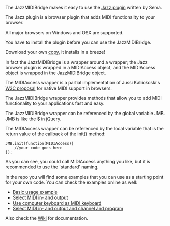 The JazzMIDIBridge makes it easy to use the [Jazz plugin](http://jazz-soft.net/) written by Sema. 

The Jazz plugin is a browser plugin that adds MIDI functionality to your browser.

All major browsers on Windows and OSX are supported.

You have to install the plugin before you can use the JazzMIDIBridge. 

Download your own [copy](http://jazz-soft.net/download/), it installs in a breeze!


In fact the JazzMIDIBridge is a wrapper around a wrapper; the Jazz browser plugin is wrapped in a MIDIAccess object, and the MIDIAccess object  is wrapped in the JazzMIDIBridge object.

The MIDIAccess wrapper is a partial implementation of Jussi Kalliokoski's [W3C proposal]( https://gist.github.com/1752949) for native MIDI support in browsers.

The JazzMIDIBridge wrapper provides methods that allow you to add MIDI functionality to your applications fast and easy.

The JazzMIDIBridge wrapper can be referenced by the global variable JMB. JMB is like the $ in jQuery.

The MIDIAccess wrapper can be referenced by the local variable that is the return value of the callback of the init() method:

```
JMB.init(function(MIDIAccess){
	//your code goes here
});
```

As you can see, you could call MIDIAccess anything you like, but it is recommended to use the 'standard' naming.


In the repo you will find some examples that you can use as a starting point for your own code. You can check the examples online as well:
* [Basic usage example](http://abumarkub.net/jazzmidibridge/example1-basic-usage.html)
* [Select MIDI in- and output](http://abumarkub.net/jazzmidibridge/example2-input-output.html)
* [Use computer keyboard as MIDI keyboard](http://abumarkub.net/jazzmidibridge/example3-computer-keyboard.html)
* [Select MIDI in- and output and channel and program](http://abumarkub.net/jazzmidibridge/example4-channel-program.html)

Also check the [Wiki](https://github.com/abudaan/JazzMIDIBridge/wiki) for documentation.